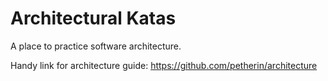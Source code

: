 # Architectural Katas
A place to practice software architecture.

Handy link for architecture guide: https://github.com/petherin/architecture